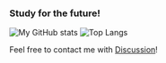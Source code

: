 ### Study for the future!

![My GitHub stats](https://github-readme-stats.vercel.app/api?username=dynamicloader&count_private=true) ![Top Langs](https://github-readme-stats.vercel.app/api/top-langs/?username=dynamicloader&layout=compact)

Feel free to contact me with [Discussion](https://github.com/DynamicLoader/DynamicLoader/discussions)! 
